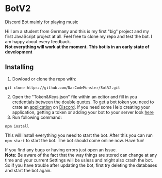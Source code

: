 # BotV2
Discord Bot mainly for playing music

Hi I am a student from Germany and this is my first "big" project and my first JavaScript project at all.
Feel free to clone my repo and test the bot. I am happy about every feedback.  
**Not everything will work at the moment. This bot is in an early state of development**

## Installing
1. Dowload or clone the repo with:
```
git clone https://github.com/DasCodeMonster/BotV2.git
```
2. Open the "Token&Keys.json" file within an editor and fill in you credentials between the double quotes.
To get a bot token you need to crate an [application](https://discordapp.com/developers/applications/me/create) on [Discord](https://discordapp.com).
If you need some Help creating your application, getting a token or adding your bot to your server look [here](https://github.com/reactiflux/discord-irc/wiki/Creating-a-discord-bot-&-getting-a-token)
3. Run following command:
```
npm install
```
This will install everything you need to start the bot.
After this you can run `npm start` to start the bot.
The bot should come online now.
Have fun!

If you find any bugs or having errors just open an Issue.    
**Note:** Be aware of the fact that the way things are stored can change at any time and your current Settings will be usless and might also crash the bot. So if you have trouble after updating the bot, first try deleting the databases and start the bot again.
